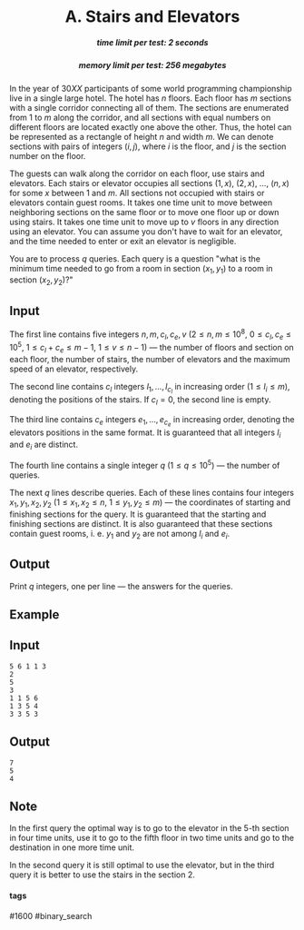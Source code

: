 <h1 style='text-align: center;'> A. Stairs and Elevators</h1>

<h5 style='text-align: center;'>time limit per test: 2 seconds</h5>
<h5 style='text-align: center;'>memory limit per test: 256 megabytes</h5>

In the year of $30XX$ participants of some world programming championship live in a single large hotel. The hotel has $n$ floors. Each floor has $m$ sections with a single corridor connecting all of them. The sections are enumerated from $1$ to $m$ along the corridor, and all sections with equal numbers on different floors are located exactly one above the other. Thus, the hotel can be represented as a rectangle of height $n$ and width $m$. We can denote sections with pairs of integers $(i, j)$, where $i$ is the floor, and $j$ is the section number on the floor.

The guests can walk along the corridor on each floor, use stairs and elevators. Each stairs or elevator occupies all sections $(1, x)$, $(2, x)$, $\ldots$, $(n, x)$ for some $x$ between $1$ and $m$. All sections not occupied with stairs or elevators contain guest rooms. It takes one time unit to move between neighboring sections on the same floor or to move one floor up or down using stairs. It takes one time unit to move up to $v$ floors in any direction using an elevator. You can assume you don't have to wait for an elevator, and the time needed to enter or exit an elevator is negligible.

You are to process $q$ queries. Each query is a question "what is the minimum time needed to go from a room in section $(x_1, y_1)$ to a room in section $(x_2, y_2)$?"

## Input

The first line contains five integers $n, m, c_l, c_e, v$ ($2 \leq n, m \leq 10^8$, $0 \leq c_l, c_e \leq 10^5$, $1 \leq c_l + c_e \leq m - 1$, $1 \leq v \leq n - 1$) — the number of floors and section on each floor, the number of stairs, the number of elevators and the maximum speed of an elevator, respectively.

The second line contains $c_l$ integers $l_1, \ldots, l_{c_l}$ in increasing order ($1 \leq l_i \leq m$), denoting the positions of the stairs. If $c_l = 0$, the second line is empty.

The third line contains $c_e$ integers $e_1, \ldots, e_{c_e}$ in increasing order, denoting the elevators positions in the same format. It is guaranteed that all integers $l_i$ and $e_i$ are distinct.

The fourth line contains a single integer $q$ ($1 \leq q \leq 10^5$) — the number of queries.

The next $q$ lines describe queries. Each of these lines contains four integers $x_1, y_1, x_2, y_2$ ($1 \leq x_1, x_2 \leq n$, $1 \leq y_1, y_2 \leq m$) — the coordinates of starting and finishing sections for the query. It is guaranteed that the starting and finishing sections are distinct. It is also guaranteed that these sections contain guest rooms, i. e. $y_1$ and $y_2$ are not among $l_i$ and $e_i$.

## Output

Print $q$ integers, one per line — the answers for the queries.

## Example

## Input


```
5 6 1 1 3  
2  
5  
3  
1 1 5 6  
1 3 5 4  
3 3 5 3  

```
## Output


```
7  
5  
4  

```
## Note

In the first query the optimal way is to go to the elevator in the 5-th section in four time units, use it to go to the fifth floor in two time units and go to the destination in one more time unit.

In the second query it is still optimal to use the elevator, but in the third query it is better to use the stairs in the section 2.



#### tags 

#1600 #binary_search 